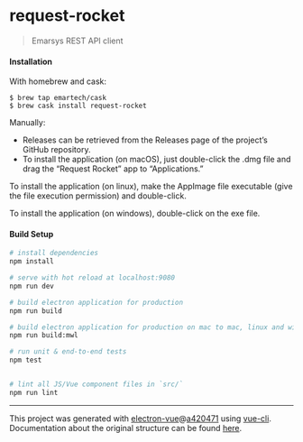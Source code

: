 # request-rocket

> Emarsys REST API client

#### Installation

With homebrew and cask:
```shell
$ brew tap emartech/cask
$ brew cask install request-rocket
```

Manually:
- Releases can be retrieved from the Releases page of the project’s GitHub repository.
- To install the application (on macOS), just double-click the .dmg file and drag the “Request Rocket” app to “Applications.”

To install the application (on linux), make the AppImage file executable (give the file execution permission) and double-click.

To install the application (on windows), double-click on the exe file.

#### Build Setup

``` bash
# install dependencies
npm install

# serve with hot reload at localhost:9080
npm run dev

# build electron application for production
npm run build

# build electron application for production on mac to mac, linux and windows
npm run build:mwl

# run unit & end-to-end tests
npm test


# lint all JS/Vue component files in `src/`
npm run lint

```

---

This project was generated with [electron-vue](https://github.com/SimulatedGREG/electron-vue)@[a420471](https://github.com/SimulatedGREG/electron-vue/tree/a42047111091246608b36cf17dcf224cc4eaf064) using [vue-cli](https://github.com/vuejs/vue-cli). Documentation about the original structure can be found [here](https://simulatedgreg.gitbooks.io/electron-vue/content/index.html).
